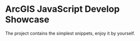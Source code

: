 ArcGIS JavaScript Develop Showcase
====

The project contains the simplest snippets, enjoy it by yourself.
